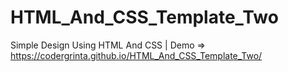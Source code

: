 # HTML_And_CSS_Template_Two
Simple Design Using HTML And CSS | Demo => https://codergrinta.github.io/HTML_And_CSS_Template_Two/
